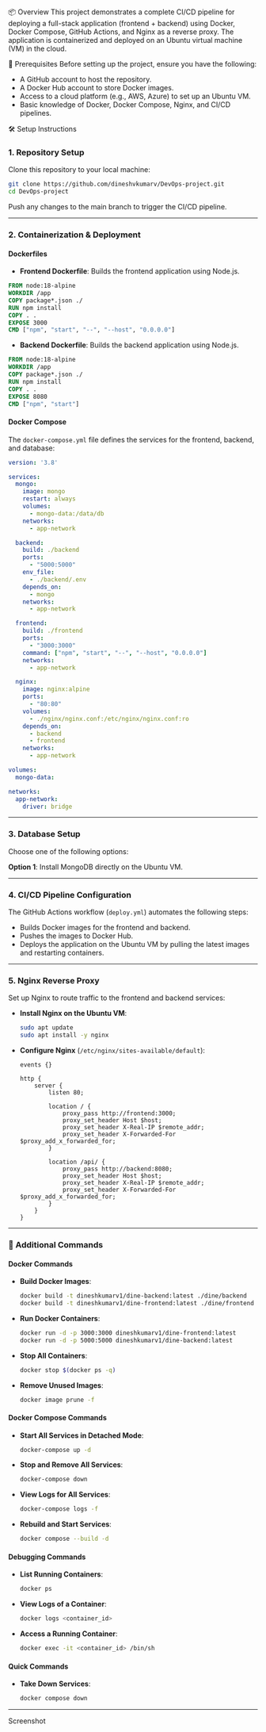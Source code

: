 📦 Overview
This project demonstrates a complete CI/CD pipeline for deploying a full-stack application (frontend + backend) using Docker, Docker Compose, GitHub Actions, and Nginx as a reverse proxy. The application is containerized and deployed on an Ubuntu virtual machine (VM) in the cloud.

🔧 Prerequisites
Before setting up the project, ensure you have the following:

- A GitHub account to host the repository.
- A Docker Hub account to store Docker images.
- Access to a cloud platform (e.g., AWS, Azure) to set up an Ubuntu VM.
- Basic knowledge of Docker, Docker Compose, Nginx, and CI/CD pipelines.

🛠 Setup Instructions
### 1. Repository Setup
Clone this repository to your local machine:
```bash
git clone https://github.com/dineshvkumarv/DevOps-project.git
cd DevOps-project
```

Push any changes to the main branch to trigger the CI/CD pipeline.

---

### 2. Containerization & Deployment
#### Dockerfiles
- **Frontend Dockerfile**: Builds the frontend application using Node.js.
```dockerfile
FROM node:18-alpine
WORKDIR /app
COPY package*.json ./
RUN npm install
COPY . .
EXPOSE 3000
CMD ["npm", "start", "--", "--host", "0.0.0.0"]
```

- **Backend Dockerfile**: Builds the backend application using Node.js.
```dockerfile
FROM node:18-alpine
WORKDIR /app
COPY package*.json ./
RUN npm install
COPY . .
EXPOSE 8080
CMD ["npm", "start"]
```

#### Docker Compose
The `docker-compose.yml` file defines the services for the frontend, backend, and database:
```yaml
version: '3.8'

services:
  mongo:
    image: mongo
    restart: always
    volumes:
      - mongo-data:/data/db
    networks:
      - app-network

  backend:
    build: ./backend
    ports:
      - "5000:5000"
    env_file:
      - ./backend/.env
    depends_on:
      - mongo
    networks:
      - app-network

  frontend:
    build: ./frontend
    ports:
      - "3000:3000"
    command: ["npm", "start", "--", "--host", "0.0.0.0"]
    networks:
      - app-network

  nginx:
    image: nginx:alpine
    ports:
      - "80:80"
    volumes:
      - ./nginx/nginx.conf:/etc/nginx/nginx.conf:ro
    depends_on:
      - backend
      - frontend
    networks:
      - app-network

volumes:
  mongo-data:

networks:
  app-network:
    driver: bridge
```

---

### 3. Database Setup
Choose one of the following options:

**Option 1**: Install MongoDB directly on the Ubuntu VM.

---

### 4. CI/CD Pipeline Configuration
The GitHub Actions workflow (`deploy.yml`) automates the following steps:
- Builds Docker images for the frontend and backend.
- Pushes the images to Docker Hub.
- Deploys the application on the Ubuntu VM by pulling the latest images and restarting containers.

---

### 5. Nginx Reverse Proxy
Set up Nginx to route traffic to the frontend and backend services:

- **Install Nginx on the Ubuntu VM**:
  ```bash
  sudo apt update
  sudo apt install -y nginx
  ```

- **Configure Nginx** (`/etc/nginx/sites-available/default`):
  ```nginx
  events {}

  http {
      server {
          listen 80;

          location / {
              proxy_pass http://frontend:3000;
              proxy_set_header Host $host;
              proxy_set_header X-Real-IP $remote_addr;
              proxy_set_header X-Forwarded-For $proxy_add_x_forwarded_for;
          }

          location /api/ {
              proxy_pass http://backend:8080;
              proxy_set_header Host $host;
              proxy_set_header X-Real-IP $remote_addr;
              proxy_set_header X-Forwarded-For $proxy_add_x_forwarded_for;
          }
      }
  }
  ```

---

### 🔑 Additional Commands

#### Docker Commands
- **Build Docker Images**:
  ```bash
  docker build -t dineshkumarv1/dine-backend:latest ./dine/backend
  docker build -t dineshkumarv1/dine-frontend:latest ./dine/frontend
  ```

- **Run Docker Containers**:
  ```bash
  docker run -d -p 3000:3000 dineshkumarv1/dine-frontend:latest
  docker run -d -p 5000:5000 dineshkumarv1/dine-backend:latest
  ```

- **Stop All Containers**:
  ```bash
  docker stop $(docker ps -q)
  ```

- **Remove Unused Images**:
  ```bash
  docker image prune -f
  ```

#### Docker Compose Commands
- **Start All Services in Detached Mode**:
  ```bash
  docker-compose up -d
  ```

- **Stop and Remove All Services**:
  ```bash
  docker-compose down
  ```

- **View Logs for All Services**:
  ```bash
  docker-compose logs -f
  ```

- **Rebuild and Start Services**:
  ```bash
  docker compose --build -d
  ```

#### Debugging Commands
- **List Running Containers**:
  ```bash
  docker ps
  ```

- **View Logs of a Container**:
  ```bash
  docker logs <container_id>
  ```

- **Access a Running Container**:
  ```bash
  docker exec -it <container_id> /bin/sh
  ```

#### Quick Commands
- **Take Down Services**:
  ```bash
  docker compose down
  ```

---

Screenshot
